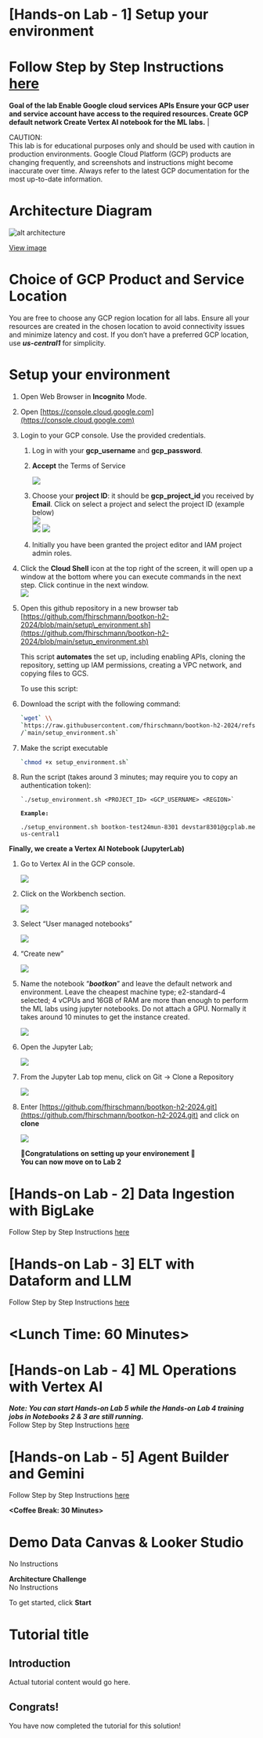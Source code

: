 <walkthrough-metadata>
  <meta name="title" content="Data & AI Boot-Kon" />
  <meta name="description" content="These labs include detailed step-by-step instructions to guide you. In addition to the labs, you’ll face several challenges that you’ll need to solve on your own or with your group. Groups will be assigned by the event organizers at the start of the event." />
  <meta name="keywords" content="data, ai, bigquery, vertexai, genai, notebook" />
  <meta name="component_id" content="12345" />
</walkthrough-metadata>

<walkthrough-tutorial-duration duration="60"></walkthrough-tutorial-duration>
<walkthrough-tutorial-difficulty difficulty="3"></walkthrough-tutorial-difficulty>


# **\[Hands-on Lab \- 1\] Setup your environment**

# Follow Step by Step Instructions [here](https://docs.google.com/document/d/1RJcWKSmQ8-vLypuztkOlCCOfZcxIIgPu4v8wPpBmFhU/edit?usp=drive_link)


**Goal of the lab Enable Google cloud services APIs Ensure your GCP user and service account have access to the required resources. Create GCP default network  Create Vertex AI notebook for the ML labs.** |


CAUTION:  
This lab is for educational purposes only and should be used with caution in production environments. Google Cloud Platform (GCP) products are changing frequently, and screenshots and instructions might become inaccurate over time. Always refer to the latest GCP documentation for the most up-to-date information.

# **Architecture Diagram**

![alt architecture](https://github.com/fhirschmann/bootkon-ng/blob/main/img/lab1/architecture.png?raw=true)

<a href="https://github.com/fhirschmann/bootkon-ng/blob/main/img/lab1/architecture.png?raw=true" target="_parent" >View image</a>


# **Choice of GCP Product and Service Location**

You are free to choose any GCP region location for all labs. Ensure all your resources are created in the chosen location to avoid connectivity issues and minimize latency and cost. If you don’t have a preferred GCP location, use ***us-central1*** for simplicity.

# **Setup your environment** 

1. Open Web Browser in **Incognito** Mode.  
2. Open [https://console.cloud.google.com](https://console.cloud.google.com)  
3. Login to your GCP console. Use the provided credentials.  
   1. Log in with your **gcp\_username** and **gcp\_password**.  
   2. **Accept** the Terms of Service   

      <img src="img/lab1/termsofservice.png"></img> 

   3. Choose your **project ID**: it should be **gcp\_project\_id** you received by **Email**. Click on select a project and select the project ID (example below)  
  <img src="img/lab1/selectproject.png"></img>  
  <img src="img/lab1/selectproject2.png"></img> 
   <img src="img/lab1/selectproject3.png"></img>  
   4. Initially you have been granted the project editor and IAM project admin roles.

4. Click the **Cloud Shell** icon at the top right of the screen, it will open up a window at the bottom where you can execute commands in the next step. Click continue in the next window.  
   <img src="img/lab1/cloudshell.png"></img>  
5. Open this github repository in a new browser tab [https://github.com/fhirschmann/bootkon-h2-2024/blob/main/setup\_environment.sh](https://github.com/fhirschmann/bootkon-h2-2024/blob/main/setup_environment.sh)  
     
   This script **automates** the set up, including enabling APIs, cloning the repository, setting up IAM permissions, creating a VPC network, and copying files to GCS.  

   To use this script:

1. Download the script with the following command:

   ```bash
   `wget` \\
   `https://raw.githubusercontent.com/fhirschmann/bootkon-h2-2024/refs/heads`\\
   /`main/setup_environment.sh`

   ```

2. Make the script executable

   ```bash 
   `chmod +x setup_environment.sh`  
   ```

3. Run the script (takes around 3 minutes; may require you to copy an authentication token):

       `./setup_environment.sh <PROJECT_ID> <GCP_USERNAME> <REGION>`
      
   
   **`Example:`**

   `./setup_environment.sh bootkon-test24mun-8301 devstar8301@gcplab.me us-central1`
   
**Finally, we create a Vertex AI Notebook (JupyterLab)**

1. Go to Vertex AI in the GCP console.

   <img src="img/lab1/vertexai.png"></img>  

2. Click on the Workbench section.

   <img src="img/lab1/workbench.png"></img>  

3. Select “User managed notebooks” 

   <img src="img/lab1/usermanagednotebooks.png"></img>  

4.  “Create new”

      <img src="img/lab1/createnew.png"></img>  

   

5. Name the notebook “***bootkon***” and leave the default network and environment. Leave the cheapest machine type; e2-standard-4 selected; 4 vCPUs and 16GB of RAM are more than enough to perform the ML labs using jupyter notebooks. Do not attach a GPU. Normally it takes around 10 minutes to get the instance created.

   <img src="img/lab1/notebookbootkon.png"></img>  

6. Open the Jupyter Lab;

   <img src="img/lab1/openjupyter.png"></img>  

7. From the Jupyter Lab top menu, click on Git \-\> Clone a Repository 

   <img src="img/lab1/clonerepo.png"></img>  

8. Enter [https://github.com/fhirschmann/bootkon-h2-2024.git](https://github.com/fhirschmann/bootkon-h2-2024.git) and click on **clone**

   <img src="img/lab1/clonerepo2.png"></img>  

   

      **🥳Congratulations on setting up your environement 🥳**  
      **You can now move on to Lab 2**



# **\[Hands-on Lab \- 2\] Data Ingestion with BigLake**

Follow Step by Step Instructions [here](https://docs.google.com/document/d/1NAcQb9qUZsyGSe2yPQWKrBz18ZRVCL7X9e-NDs5lQbk/edit?usp=drive_link)

# **\[Hands-on Lab \- 3\] ELT with Dataform and LLM**

Follow Step by Step Instructions [here](https://docs.google.com/document/d/1NxfggQunrCn6ZfwGXAaA_lABDmXtRsfH88jkMDbqlJo/edit?usp=drive_link)

# **\<Lunch Time: 60 Minutes\>**

# **\[Hands-on Lab \- 4\] ML Operations with Vertex AI**

***Note: You can start Hands-on Lab 5 while the Hands-on Lab 4 training jobs in Notebooks 2 & 3 are still running.***  
Follow Step by Step Instructions [here](https://docs.google.com/document/d/1UdI1ffZdjy--_2xNmemQKzPCRXvCVw8JAroZqewiPMs/edit?usp=drive_link) 

# **\[Hands-on Lab \- 5\] Agent Builder and Gemini**

Follow Step by Step Instructions [here](https://docs.google.com/document/d/1_8-HEEIKCCUkwoorpWq8lOI3M1Rn6HqY4SlCW8AitGg/edit?usp=drive_link)

**\<Coffee Break: 30 Minutes\>**

# **Demo Data Canvas & Looker Studio**

No Instructions

**Architecture Challenge**  
No Instructions

To get started, click **Start**




# Tutorial title

<walkthrough-finish-button title="More solutions" tutorial="panels--sic--data-warehouse_toc"></walkthrough-finish-button>

## Introduction

Actual tutorial content would go here.

## Congrats!

You have now completed the tutorial for this solution!
